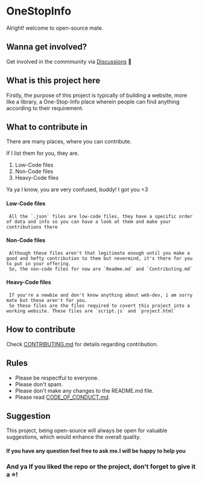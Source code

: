 # OneStopInfo

 Alright! welcome to open-source mate.
 
 ## Wanna get involved?
 
 Get involved in the commmunity via [Discussions](https://github.com/GeekGuy-29/OneStopInfo/discussions) 💖
 
## What is this project here

 Firstly, the purpose of this project is typically of building a website, more like a library, a One-Stop-Info place wherein people can find anything according to their requirement.

## What to contribute in 

There are many places, where you can contribute.

If I list them for you, they are.

1. Low-Code files
2. Non-Code files
3. Heavy-Code files

Ya ya I know, you are very confused, buddy! I got you <3

#### Low-Code files

     All the `.json` files are low-code files, they have a specific order of data and info so you can have a look at them and make your contributions there

#### Non-Code files

     Although these files aren't that legitimate enough until you make a good and hefty contribution to them but nevermind, it's there for you to put in your offering. 
     So, the non-code files for now are `Readme.md` and `Contributing.md`

#### Heavy-Code files

     If you're a newbie and don't know anything about web-dev, i am sorry mate but these aren't for you.
     So these files are the files required to covert this project into a working website. These files are `script.js` and `project.html`

## How to contribute

 Check [CONTRIBUTING.md](/CONTRIBUTING.md) for details regarding contribution.

## Rules
- Please be respectful to everyone.
- Please don't spam.
- Please don't make any changes to the README.md file.
- Please read [CODE_OF_CONDUCT.md](/CODE_OF_CONDUCT.md).


## Suggestion
 
   This project, being open-source will always be open for valuable suggestions, which would enhance the overall  quality.

 #### If you have any question feel free to ask me.I will be happy to help you
 ### And ya If you liked the repo or the project, don't forget to give it a ⭐!





